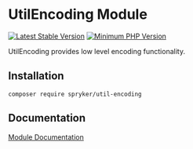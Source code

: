 # UtilEncoding Module
[![Latest Stable Version](https://poser.pugx.org/spryker/util-encoding/v/stable.svg)](https://packagist.org/packages/spryker/util-encoding)
[![Minimum PHP Version](https://img.shields.io/badge/php-%3E%3D%207.4-8892BF.svg)](https://php.net/)

UtilEncoding provides low level encoding functionality.

## Installation

```
composer require spryker/util-encoding
```

## Documentation

[Module Documentation](https://academy.spryker.com/developing_with_spryker/module_guide/modules.html)
